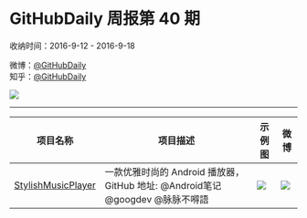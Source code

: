 # GitHubDaily 周报第 40 期

收纳时间：2016-9-12 - 2016-9-18

微博：[@GitHubDaily](https://weibo.com/GitHubDaily)    
知乎：[@GitHubDaily](https://www.zhihu.com/people/githubdaily)

![](https://raw.githubusercontent.com/GitHubDaily/GitHubDaily/master/assets/weixin.png)

---

项目名称 | 项目描述 | 示例图 | 微博
--- | --- | --- | ---
[StylishMusicPlayer](status.github_url) | 一款优雅时尚的 Android 播放器，GitHub 地址: @Android笔记 @googdev @脉脉不嘚語 | ![](http://ww4.sinaimg.cn/large/006fiYtfjw1f7y3edtqxyj31kw1xr7wh.jpg) | [![](https://raw.githubusercontent.com/GitHubDaily/GitHubDaily/master/assets/sina_logo.png)](https://weibo.com/5722964389/E8T1m8l8K)
